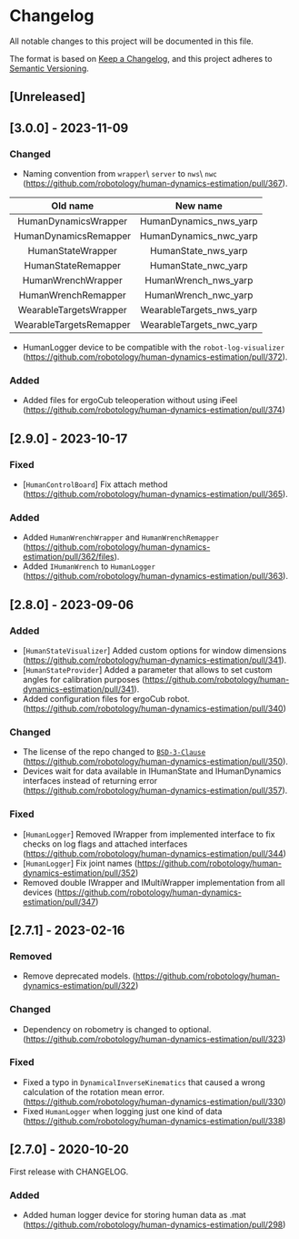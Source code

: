 # Changelog
All notable changes to this project will be documented in this file.

The format is based on [Keep a Changelog](https://keepachangelog.com/en/1.0.0/),
and this project adheres to [Semantic Versioning](https://semver.org/spec/v2.0.0.html).

## [Unreleased]

## [3.0.0] - 2023-11-09

### Changed
- Naming convention from `wrapper`\ `server` to `nws`\ `nwc` (https://github.com/robotology/human-dynamics-estimation/pull/367).

| Old name | New name |
|:------------:|:--------------:|
| HumanDynamicsWrapper | HumanDynamics_nws_yarp |
| HumanDynamicsRemapper | HumanDynamics_nwc_yarp |
| HumanStateWrapper | HumanState_nws_yarp |
| HumanStateRemapper | HumanState_nwc_yarp |
| HumanWrenchWrapper | HumanWrench_nws_yarp |
| HumanWrenchRemapper | HumanWrench_nwc_yarp |
| WearableTargetsWrapper | WearableTargets_nws_yarp |
| WearableTargetsRemapper | WearableTargets_nwc_yarp |

-  HumanLogger device to be compatible with the `robot-log-visualizer` (https://github.com/robotology/human-dynamics-estimation/pull/372).

### Added
- Added files for ergoCub teleoperation without using iFeel (https://github.com/robotology/human-dynamics-estimation/pull/374)

## [2.9.0] - 2023-10-17

### Fixed
- [`HumanControlBoard`] Fix attach method (https://github.com/robotology/human-dynamics-estimation/pull/365).

### Added
- Added `HumanWrenchWrapper` and `HumanWrenchRemapper` (https://github.com/robotology/human-dynamics-estimation/pull/362/files).
- Added `IHumanWrench` to `HumanLogger` (https://github.com/robotology/human-dynamics-estimation/pull/363).

## [2.8.0] - 2023-09-06

### Added
- [`HumanStateVisualizer`] Added custom options for window dimensions (https://github.com/robotology/human-dynamics-estimation/pull/341).
- [`HumanStateProvider`] Added a parameter that allows to set custom angles for calibration purposes (https://github.com/robotology/human-dynamics-estimation/pull/341).
- Added configuration files for ergoCub robot. (https://github.com/robotology/human-dynamics-estimation/pull/340)

### Changed
- The license of the repo changed to [`BSD-3-Clause`](https://spdx.org/licenses/BSD-3-Clause.html) (https://github.com/robotology/human-dynamics-estimation/pull/350).
- Devices wait for data available in IHumanState and IHumanDynamics interfaces instead of returning error (https://github.com/robotology/human-dynamics-estimation/pull/357).

### Fixed
- [`HumanLogger`] Removed IWrapper from implemented interface to fix checks on log flags and attached interfaces (https://github.com/robotology/human-dynamics-estimation/pull/344)
- [`HumanLogger`] Fix joint names (https://github.com/robotology/human-dynamics-estimation/pull/352)
- Removed double IWrapper and IMultiWrapper implementation from all devices (https://github.com/robotology/human-dynamics-estimation/pull/347) 


## [2.7.1] - 2023-02-16

### Removed
- Remove deprecated models. (https://github.com/robotology/human-dynamics-estimation/pull/322)

### Changed
- Dependency on robometry is changed to optional. (https://github.com/robotology/human-dynamics-estimation/pull/323)

### Fixed
- Fixed a typo in `DynamicalInverseKinematics` that caused a wrong calculation of the rotation mean error. (https://github.com/robotology/human-dynamics-estimation/pull/330)
- Fixed `HumanLogger` when logging just one kind of data (https://github.com/robotology/human-dynamics-estimation/pull/338)

## [2.7.0] - 2020-10-20

First release with CHANGELOG.

### Added
- Added human logger device for storing human data as .mat (https://github.com/robotology/human-dynamics-estimation/pull/298)

